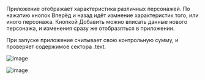 Приложение отображает характеристика различных персонажей.
По нажатию кнопок Вперёд и назад идёт измнение характеристик того, или иного персонажа.
Кнопкой Добавить можно вписать данные нового персонажа, и изменения сразу же отобразяться в приложении.

При запуске приложение считывает свою контрольную сумму, и проверяет содержимое сектора .text.

![image](https://github.com/PIRATtt/201_351_Krisanov/assets/77304210/81203942-140a-406a-a888-ba32608b5bea)


![image](https://github.com/PIRATtt/201_351_Krisanov/assets/77304210/6c218536-b08d-4126-a840-e8cd00d58ba4)
